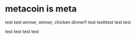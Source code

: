 # metacoin is meta

test
test
winner, winner, chicken dinner!!
test
testttest
test
test

test
test
test
test
